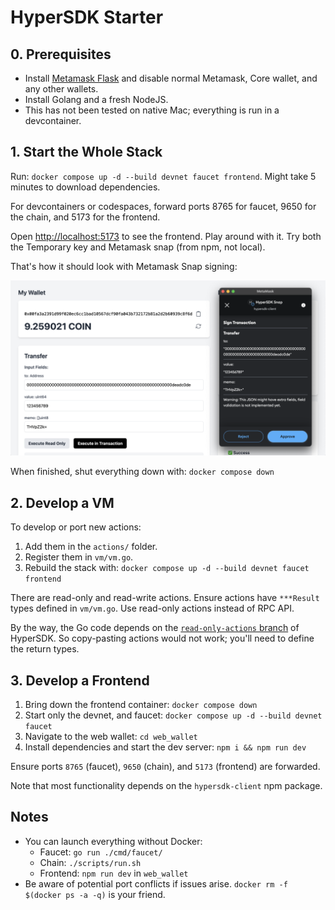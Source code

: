 # HyperSDK Starter

## 0. Prerequisites
- Install [Metamask Flask](https://chromewebstore.google.com/detail/metamask-flask-developmen/ljfoeinjpaedjfecbmggjgodbgkmjkjk) and disable normal Metamask, Core wallet, and any other wallets.
- Install Golang and a fresh NodeJS.
- This has not been tested on native Mac; everything is run in a devcontainer.

## 1. Start the Whole Stack

Run: `docker compose up -d --build devnet faucet frontend`. Might take 5 minutes to download dependencies.

For devcontainers or codespaces, forward ports 8765 for faucet, 9650 for the chain, and 5173 for the frontend.

Open [http://localhost:5173](http://localhost:5173) to see the frontend. Play around with it. Try both the Temporary key and Metamask snap (from npm, not local).

That's how it should look with Metamask Snap signing:

![Screenshot](assets/screenshot_v2.png)

When finished, shut everything down with: `docker compose down`

## 2. Develop a VM

To develop or port new actions:
1. Add them in the `actions/` folder.
2. Register them in `vm/vm.go`.
3. Rebuild the stack with: `docker compose up -d --build devnet faucet frontend`

There are read-only and read-write actions. Ensure actions have `***Result` types defined in `vm/vm.go`. Use read-only actions instead of RPC API.

By the way, the Go code depends on the [`read-only-actions` branch](https://github.com/ava-labs/hypersdk/tree/read-only-actions) of HyperSDK. So copy-pasting actions would not work; you'll need to define the return types.

## 3. Develop a Frontend
1. Bring down the frontend container: `docker compose down`
2. Start only the devnet, and faucet: `docker compose up -d --build devnet faucet`
3. Navigate to the web wallet: `cd web_wallet`
4. Install dependencies and start the dev server: `npm i && npm run dev`

Ensure ports `8765` (faucet), `9650` (chain), and `5173` (frontend) are forwarded.

Note that most functionality depends on the `hypersdk-client` npm package.

## Notes
- You can launch everything without Docker:
  - Faucet: `go run ./cmd/faucet/`
  - Chain: `./scripts/run.sh`
  - Frontend: `npm run dev` in `web_wallet`
- Be aware of potential port conflicts if issues arise. `docker rm -f $(docker ps -a -q)` is your friend.
